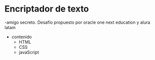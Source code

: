 # Encriptador de texto

-amigo secreto. Desafío propuesto por oracle one next education y alura latam 
- contenido
  - HTML
  - CSS
  - javaScript

